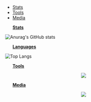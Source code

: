 <head>
  <meta charset="UTF-8">
</head>
<body>
  <ul><li><a href="#Stats"> Stats </a></li>
    <li><a href="#Tools"> Tools </a></li>
    <li><a href="#Media"> Media </a></li>
  </ul>
</body>
  <ul><p id="Stats"><strong><u> Stats </u></strong></p></ul>

![Anurag's GitHub stats](https://github-readme-stats.vercel.app/api?username=Jouzep&show_icons=true&theme=radical)

  <ul><p id="Stats"><strong><u> Languages </u></strong></p></ul>

![Top Langs](https://github-readme-stats.vercel.app/api/top-langs/?username=Jouzep&langs_count=8&theme=radical)

  <ul><p id="Tools"><strong><u> Tools </u></strong</p></ul>
  
  <p align="center">
    <a href="https://skillicons.dev">
      <img src="https://skillicons.dev/icons?i=git,c,cpp,haskell,rust,html,css," />
    </a>
  </p>
  <ul><p id="Media"><strong><u> Media </u></strong</p></ul>
    
    
  <p align="center">
    <a target="_blank" rel="noopener noreferrer" href="https://www.linkedin.com/in/joseph-yu-9b1329229/">
      <img src="https://skillicons.dev/icons?i=linkedin" />
    </a>
   </p>
